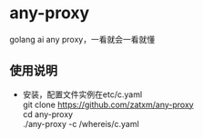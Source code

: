# any-proxy
golang ai any proxy，一看就会一看就懂

## 使用说明
* 安装，配置文件实例在etc/c.yaml<br>
  git clone https://github.com/zatxm/any-proxy<br>
  cd any-proxy<br>
  ./any-proxy -c /whereis/c.yaml<br>
